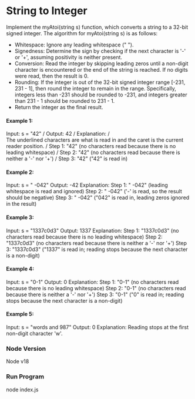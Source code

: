 # String to Integer
Implement the myAtoi(string s) function, which converts a string to a 32-bit signed integer.
The algorithm for myAtoi(string s) is as follows:
- Whitespace: Ignore any leading whitespace (" ").
- Signedness: Determine the sign by checking if the next character is '-' or '+', assuming
positivity is neither present.
- Conversion: Read the integer by skipping leading zeros until a non-digit character is
encountered or the end of the string is reached. If no digits were read, then the result is 0.
- Rounding: If the integer is out of the 32-bit signed integer range [-231, 231 - 1], then
round the integer to remain in the range. Specifically, integers less than -231 should be
rounded to -231, and integers greater than 231 - 1 should be rounded to 231 - 1.
- Return the integer as the final result.

#### Example 1:
Input: s = "42" / 
Output: 42 /
Explanation: /  
The underlined characters are what is read in and the caret is the current reader position. /
Step 1: "42" (no characters read because there is no leading whitespace) /
Step 2: "42" (no characters read because there is neither a '-' nor '+') /
Step 3: "42" ("42" is read in) 

#### Example 2:
Input: s = " -042"
Output: -42
Explanation:
Step 1: " -042" (leading whitespace is read and ignored)
Step 2: " -042" ('-' is read, so the result should be negative)
Step 3: " -042" ("042" is read in, leading zeros ignored in the result)

#### Example 3:
Input: s = "1337c0d3"
Output: 1337
Explanation:
Step 1: "1337c0d3" (no characters read because there is no leading whitespace)
Step 2: "1337c0d3" (no characters read because there is neither a '-' nor '+')
Step 3: "1337c0d3" ("1337" is read in; reading stops because the next character is a non-digit)

#### Example 4:
Input: s = "0-1"
Output: 0
Explanation:
Step 1: "0-1" (no characters read because there is no leading whitespace)
Step 2: "0-1" (no characters read because there is neither a '-' nor '+')
Step 3: "0-1" ("0" is read in; reading stops because the next character is a non-digit)

#### Example 5:
Input: s = "words and 987"
Output: 0
Explanation:
Reading stops at the first non-digit character 'w'.


### Node Version
Node v18

### Run Program
node index.js
